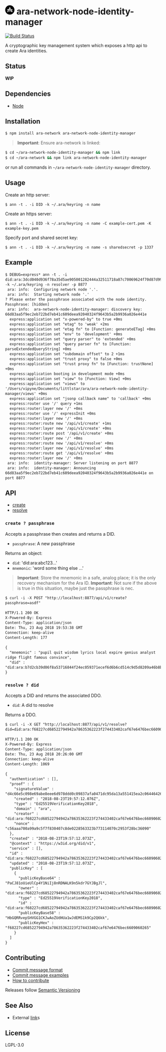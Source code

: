 <img src="https://github.com/arablocks/ara-module-template/blob/master/ara.png" width="30" height="30" /> ara-network-node-identity-manager
========

[![Build Status](https://travis-ci.com/AraBlocks/ara-network-node-identity-manager.svg?token=6WjTyCg41y8MBmCzro5x&branch=master)](https://travis-ci.com/AraBlocks/ara-network-node-identity-manager)

A cryptographic key management system which exposes a http api to create Ara identities.

## Status
**WIP**

## Dependencies
- [Node](https://nodejs.org/en/download/)

## Installation
```sh
$ npm install ara-network ara-network-node-identity-manager
```

> **Important**: Ensure ara-network is linked:
```sh
$ cd ~/ara-network-node-identity-manager && npm link
$ cd ~/ara-network && npm link ara-network-node-identity-manager
```
or run all commands in `~/ara-network-node-identity-manager` directory.

## Usage
Create an http server:
```
$ ann -t . -i DID -k ~/.ara/keyring -n name
```

Create an https server:
```
$ ann -t . -i DID -k ~/.ara/keyring -n name -C example-cert.pem -K example-key.pem
```

Specify port and shared secret key:
```
$ ann -t . -i DID -k ~/.ara/keyring -n name -s sharedsecret -p 1337
```

## Example

```
$ DEBUG=express* ann -t . -i did:ara:3dcd040d936f78a35d5ae905001282444a32511718a87c70069624f70d87d994 -k ~/.ara/keyring -n resolver -p 8877
 ara: info:  Configuring network node '.'.
 ara: info:  Starting network node '.'
? Please enter the passphrase associated with the node identity.
Passphrase: [hidden]
 ara: info:  ara-network-node-identity-manager: discovery key: 66d83aa5f9ec2eb722bd7eb41c609deea92040324f9643b5a2b9936a026e441e
  express:application set "x-powered-by" to true +0ms
  express:application set "etag" to 'weak' +2ms
  express:application set "etag fn" to [Function: generateETag] +0ms
  express:application set "env" to 'development' +0ms
  express:application set "query parser" to 'extended' +0ms
  express:application set "query parser fn" to [Function: parseExtendedQueryString] +0ms
  express:application set "subdomain offset" to 2 +1ms
  express:application set "trust proxy" to false +0ms
  express:application set "trust proxy fn" to [Function: trustNone] +0ms
  express:application booting in development mode +0ms
  express:application set "view" to [Function: View] +0ms
  express:application set "views" to '/Users/vipyne/Documents/littlstar/ara/ara-network-node-identity-manager/views' +0ms
  express:application set "jsonp callback name" to 'callback' +0ms
  express:router use '/' query +1ms
  express:router:layer new '/' +0ms
  express:router use '/' expressInit +0ms
  express:router:layer new '/' +0ms
  express:router:route new '/api/v1/create' +1ms
  express:router:layer new '/api/v1/create' +0ms
  express:router:route post '/api/v1/create' +0ms
  express:router:layer new '/' +0ms
  express:router:route new '/api/v1/resolve' +0ms
  express:router:layer new '/api/v1/resolve' +0ms
  express:router:route get '/api/v1/resolve' +0ms
  express:router:layer new '/' +0ms
 ara: info:  identity-manager: Server listening on port 8877
 ara: info:  identity-manager: Announcing 66d83aa5f9ec2eb722bd7eb41c609deea92040324f9643b5a2b9936a026e441e on port 8877

```

## API

* [create](#create)
* [resolve](#resolve)

### `create ? passphrase` <a name="create"></a>

Accepts a passphrase then creates and returns a DID.
- `passphrase`: A new passphrase

Returns an object:
- `did`: 'did:ara:abc123...'
- `mnemonic`: 'word some thing else ...'

> **Important**: Store the mnemonic in a safe, analog place; it is the only recovery mechanism for the Ara ID.
> **Important**: Not sure if the above is true in this situation, maybe just the passphrase is nec.

```
$ curl -i -X POST "http://localhost:8877/api/v1/create?passphrase=asdf"

HTTP/1.1 200 OK
X-Powered-By: Express
Content-Type: application/json
Date: Thu, 23 Aug 2018 19:53:38 GMT
Connection: keep-alive
Content-Length: 177

{
  "mnemonic" : "pupil quit wisdom lyrics local expire genius analyst ridge flight famous convince",
  "did" : "did:ara:b7d2cb39d06f8a53716844f24ec059371ecef6d6b6cd514c9d5d8209a46b8b23"
}

```

### `resolve ? did` <a name="resolve"></a>

Accepts a DID and returns the associated DDO.
- `did`: A did to resolve

Returns a DDO.

```
$ curl -i -X GET "http://localhost:8877/api/v1/resolve?did=did:ara:f68227cd68522794942a78635362223f274433402caf67e6476bec6609060265"

HTTP/1.1 200 OK
X-Powered-By: Express
Content-Type: application/json
Date: Thu, 23 Aug 2018 20:26:00 GMT
Connection: keep-alive
Content-Length: 1069

{
  "authentication" : [],
  "proof" : {
    "signatureValue" : "d4c66e5c098e69abe8eee6d978ddd0c09837afa0471dc95da13a551415ea2c064464263061339422ac3e94ba132a55a35941d1be8ee8c6157283434e192ac80e",
    "created" : "2018-08-23T19:57:12.076Z",
    "type" : "Ed25519VerificationKey2018",
    "domain" : "ara",
    "creator" : "did:ara:f68227cd68522794942a78635362223f274433402caf67e6476bec6609060265#owner",
    "nonce" : "c56aaa700a99a9c5f7f830407c8de0228563323b773114070c2953f28bc36090"
  },
  "created" : "2018-08-23T19:57:12.073Z",
  "@context" : "https://w3id.org/did/v1",
  "service" : [],
  "id" : "did:ara:f68227cd68522794942a78635362223f274433402caf67e6476bec6609060265",
  "updated" : "2018-08-23T19:57:12.073Z",
  "publicKey" : [
    {
      "publicKeyBase64" : "PaCJ81oUieUlCp4Y1NiIj8nRDNALK9n5kdr7GYJBgJl",
      "owner" : "did:ara:f68227cd68522794942a78635362223f274433402caf67e6476bec6609060265",
      "type" : "Ed25519VerificationKey2018",
      "id" : "did:ara:f68227cd68522794942a78635362223f274433402caf67e6476bec6609060265#owner",
      "publicKeyBase58" : "HbGQRRvepSHVGG1CKJwAoZUdHUa1wJdEMS1k9Cp2Q6kk",
      "publicKeyHex" : "f68227cd68522794942a78635362223f274433402caf67e6476bec6609060265"
    }
  ]
}
```

## Contributing
- [Commit message format](/.github/COMMIT_FORMAT.md)
- [Commit message examples](/.github/COMMIT_FORMAT_EXAMPLES.md)
- [How to contribute](/.github/CONTRIBUTING.md)

Releases follow [Semantic Versioning](https://semver.org/)

## See Also
- External [link](https://goo.gl/67cqTC)s

## License
LGPL-3.0
